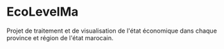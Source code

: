 # EcoLevelMa
Projet de traitement et de visualisation de l'état économique dans chaque province et région de l'état marocain.

